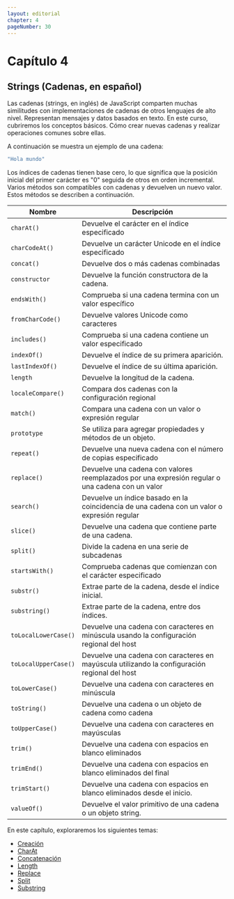 ```yaml
---
layout: editorial
chapter: 4
pageNumber: 30
---
```


# Capítulo 4

## Strings (Cadenas, en español)

Las cadenas (strings, en inglés) de JavaScript comparten muchas similitudes con implementaciones de cadenas de otros lenguajes de alto nivel. Representan mensajes y datos basados en texto. En este curso, cubriremos los conceptos básicos. Cómo crear nuevas cadenas y realizar operaciones comunes sobre ellas.

A continuación se muestra un ejemplo de una cadena:

```Javascript
"Hola mundo"
```

Los índices de cadenas tienen base cero, lo que significa que la posición inicial del primer carácter es "0" seguida de otros en orden incremental. Varios métodos son compatibles con cadenas y devuelven un nuevo valor. Estos métodos se describen a continuación.

| Nombre               | Descripción                                                                                      |
| -------------------- | -------------------------------------------------------------------------------------------------|
| `charAt()`           | Devuelve el carácter en el índice especificado                                                   |
| `charCodeAt()`       | Devuelve un carácter Unicode en el índice especificado                                           |
| `concat()`           | Devuelve dos o más cadenas combinadas                                                            |
| `constructor`        | Devuelve la función constructora de la cadena.                                                   |
| `endsWith()`         | Comprueba si una cadena termina con un valor específico                                          |
| `fromCharCode()`     | Devuelve valores Unicode como caracteres                                                         |
| `includes()`         | Comprueba si una cadena contiene un valor especificado                                           |
| `indexOf()`          | Devuelve el índice de su primera aparición.                                                      |
| `lastIndexOf()`      | Devuelve el índice de su última aparición.                                                       |
| `length`             | Devuelve la longitud de la cadena.                                                               |
| `localeCompare()`    | Compara dos cadenas con la configuración regional                                                |
| `match()`            | Compara una cadena con un valor o expresión regular                                              |
| `prototype`          | Se utiliza para agregar propiedades y métodos de un objeto.                                      |
| `repeat()`           | Devuelve una nueva cadena con el número de copias especificado                                   |
| `replace()`          | Devuelve una cadena con valores reemplazados por una expresión regular o una cadena con un valor |
| `search()`           | Devuelve un índice basado en la coincidencia de una cadena con un valor o expresión regular      |
| `slice()`            | Devuelve una cadena que contiene parte de una cadena.                                            |
| `split()`            | Divide la cadena en una serie de subcadenas                                                      |
| `startsWith()`       | Comprueba cadenas que comienzan con el carácter especificado                                     |
| `substr()`           | Extrae parte de la cadena, desde el índice inicial.                                              |
| `substring()`        | Extrae parte de la cadena, entre dos índices.                                                    |
| `toLocalLowerCase()` | Devuelve una cadena con caracteres en minúscula usando la configuración regional del host        |
| `toLocalUpperCase()` | Devuelve una cadena con caracteres en mayúscula utilizando la configuración regional del host    |
| `toLowerCase()`      | Devuelve una cadena con caracteres en minúscula                                                  |
| `toString()`         | Devuelve una cadena o un objeto de cadena como cadena                                            |
| `toUpperCase()`      | Devuelve una cadena con caracteres en mayúsculas                                                 |
| `trim()`             | Devuelve una cadena con espacios en blanco eliminados                                            |
| `trimEnd()`          | Devuelve una cadena con espacios en blanco eliminados del final                                  |
| `trimStart()`        | Devuelve una cadena con espacios en blanco eliminados desde el inicio.                           |
| `valueOf()`          | Devuelve el valor primitivo de una cadena o un objeto string.                                    |

En este capítulo, exploraremos los siguientes temas:

* [Creación](./create.md)
* [CharAt](./charAt.md)
* [Concatenación](./concat.md)
* [Length](./length.md)
* [Replace](./replace.md)
* [Split](./split.md)
* [Substring](./substring.md)
